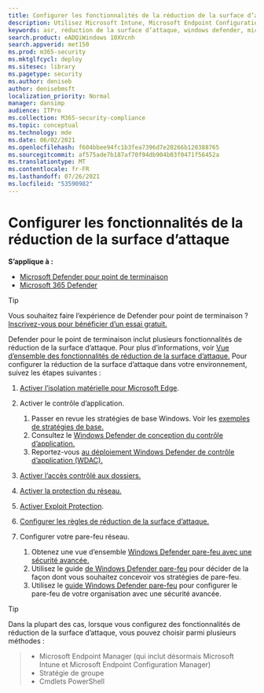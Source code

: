 ```yaml
---
title: Configurer les fonctionnalités de la réduction de la surface d’attaque
description: Utilisez Microsoft Intune, Microsoft Endpoint Configuration Manager, les cmdlets PowerShell et la stratégie de groupe pour configurer la réduction de la surface d’attaque.
keywords: asr, réduction de la surface d’attaque, windows defender, microsoft defender, antivirus, av
search.product: eADQiWindows 10XVcnh
search.appverid: met150
ms.prod: m365-security
ms.mktglfcycl: deploy
ms.sitesec: library
ms.pagetype: security
ms.author: deniseb
author: denisebmsft
localization_priority: Normal
manager: dansimp
audience: ITPro
ms.collection: M365-security-compliance
ms.topic: conceptual
ms.technology: mde
ms.date: 06/02/2021
ms.openlocfilehash: f604bbee94fc1b3fea7396d7e20266b120388765
ms.sourcegitcommit: af575ade7b187af70f94db904b03f0471f56452a
ms.translationtype: MT
ms.contentlocale: fr-FR
ms.lasthandoff: 07/26/2021
ms.locfileid: "53590982"
---
```

# <a name="configure-attack-surface-reduction-capabilities"></a>Configurer les fonctionnalités de la réduction de la surface d’attaque

**S’applique à :**

- [Microsoft Defender pour point de terminaison](https://go.microsoft.com/fwlink/p/?linkid=2154037)
- [Microsoft 365 Defender](https://go.microsoft.com/fwlink/?linkid=2118804)

> [!TIP]
> Vous souhaitez faire l’expérience de Defender pour point de terminaison ? [Inscrivez-vous pour bénéficier d’un essai gratuit.](https://www.microsoft.com/microsoft-365/windows/microsoft-defender-atp?ocid=docs-wdatp-assignaccess-abovefoldlink)

Defender pour le point de terminaison inclut plusieurs fonctionnalités de réduction de la surface d’attaque. Pour plus d’informations, voir [Vue d’ensemble des fonctionnalités de réduction de la surface d’attaque.](overview-attack-surface-reduction.md) Pour configurer la réduction de la surface d’attaque dans votre environnement, suivez les étapes suivantes :

1. [Activer l’isolation matérielle pour Microsoft Edge](/windows/security/threat-protection/microsoft-defender-application-guard/install-md-app-guard).

2. Activer le contrôle d’application.

   1. Passer en revue les stratégies de base Windows. Voir les [exemples de stratégies de base.](/windows/security/threat-protection/windows-defender-application-control/example-wdac-base-policies)
   2. Consultez le [Windows Defender de conception du contrôle d’application.](/windows/security/threat-protection/windows-defender-application-control/windows-defender-application-control-design-guide)
   3. Reportez-vous [au déploiement Windows Defender de contrôle d’application (WDAC).](/windows/security/threat-protection/windows-defender-application-control/windows-defender-application-control-deployment-guide)

3. [Activer l’accès contrôlé aux dossiers.](enable-controlled-folders.md)

4. [Activer la protection du réseau.](enable-network-protection.md)

5. [Activer Exploit Protection](enable-exploit-protection.md).

6. [Configurer les règles de réduction de la surface d’attaque.](enable-attack-surface-reduction.md)

7. Configurer votre pare-feu réseau.

   1. Obtenez une vue d’ensemble [Windows Defender pare-feu avec une sécurité avancée.](/windows/security/threat-protection/windows-firewall/windows-firewall-with-advanced-security)
   2. Utilisez le guide [de Windows Defender pare-feu](/windows/security/threat-protection/windows-firewall/windows-firewall-with-advanced-security-design-guide) pour décider de la façon dont vous souhaitez concevoir vos stratégies de pare-feu.
   3. Utilisez le [guide Windows Defender pare-feu](/windows/security/threat-protection/windows-firewall/windows-firewall-with-advanced-security-deployment-guide) pour configurer le pare-feu de votre organisation avec une sécurité avancée.

> [!TIP]
> Dans la plupart des cas, lorsque vous configurez des fonctionnalités de réduction de la surface d’attaque, vous pouvez choisir parmi plusieurs méthodes :

> - Microsoft Endpoint Manager (qui inclut désormais Microsoft Intune et Microsoft Endpoint Configuration Manager)
> - Stratégie de groupe
> - Cmdlets PowerShell
